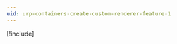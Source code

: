 ```yaml
---
uid: urp-containers-create-custom-renderer-feature-1
---
```

[!include[](../renderer-features/create-custom-renderer-feature.md)]
